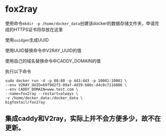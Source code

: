 # fox2ray


使用命令`mkdir -p /home/docker_data`创建该docker的数据存储文件夹，申请完成的HTTPS证书将存放在这里

使用`uuidgen`生成UUID

使用UUID替换命令中V2RAY_UUID的值

使用自己的域名替换命令中CADDY_DOMAIN的值

执行以下命令
```
sudo docker run -d -p 80:80 -p 443:443 -p 10001:10001 \
--env V2RAY_UUID=69f9d2f3-89af-4d39-b80c-d4c0c7116086 \
--env CADDY_DOMAIN=www.test.com \
--name=fox2ray --restart=always \
-v /home/docker_data:/docker_data \
bigfoxtail/fox2ray
```

## 集成caddy和V2ray，实际上并不会方便多少，故不在更新。